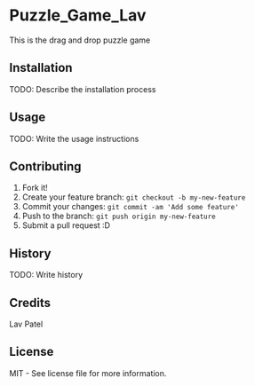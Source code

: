 # Puzzle_Game_Lav

This is the drag and drop puzzle game

## Installation

TODO: Describe the installation process

## Usage

TODO: Write the usage instructions

## Contributing

1. Fork it!
2. Create your feature branch: `git checkout -b my-new-feature`
3. Commit your changes: `git commit -am 'Add some feature'`
4. Push to the branch: `git push origin my-new-feature`
5. Submit a pull request :D

## History

TODO: Write history

## Credits

Lav Patel

## License

MIT - See license file for more information.
